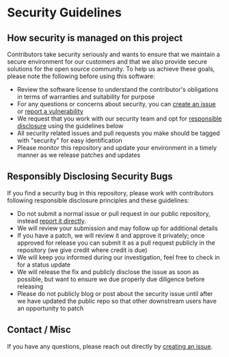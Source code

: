 # Security Guidelines

## How security is managed on this project

Contributors take security seriously and wants to ensure that we maintain a
secure environment for our customers and that we also provide secure solutions
for the open source community. To help us achieve these goals, please note the
following before using this software:

- Review the software license to understand the contributor's obligations in
terms of warranties and suitability for purpose
- For any questions or concerns about security, you can
[create an issue][new-issue] or [report a vulnerability][new-sec-issue]
- We request that you work with our security team and opt for
[responsible disclosure][disclosure] using the guidelines below
- All security related issues and pull requests you make should be tagged with
"security" for easy identification
- Please monitor this repository and update your environment in a timely manner
as we release patches and updates

## Responsibly Disclosing Security Bugs

If you find a security bug in this repository, please work with contributors
following responsible disclosure principles and these guidelines:

- Do not submit a normal issue or pull request in our public repository, instead
[report it directly][new-sec-issue].
- We will review your submission and may follow up for additional details
- If you have a patch, we will review it and approve it privately; once approved
for release you can submit it as a pull request publicly in the repository (we
give credit where credit is due)
- We will keep you informed during our investigation, feel free to check in for
a status update
- We will release the fix and publicly disclose the issue as soon as possible,
but want to ensure we due properly due diligence before releasing
- Please do not publicly blog or post about the security issue until after we
have updated the public repo so that other downstream users have an opportunity
to patch

## Contact / Misc

If you have any questions, please reach out directly by
[creating an issue][new-issue].

[new-issue]: https://github.com/wwmoraes/git-ps-test/issues/new/choose
[new-sec-issue]: https://github.com/wwmoraes/git-ps-test/security/advisories/new
[disclosure]: https://corporate.walmart.com/article/responsible-disclosure-policy
